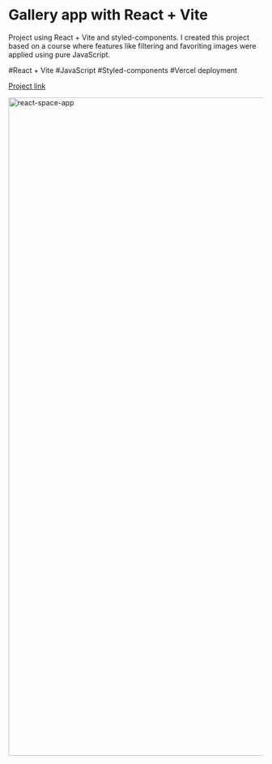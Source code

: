 # Gallery app with React + Vite

Project using React + Vite and styled-components. I created this project based on a course where features like filtering and favoriting images were applied using pure JavaScript.

#React + Vite
#JavaScript
#Styled-components
#Vercel deployment

[Project link](https://react-space-app-phi.vercel.app/)

<img width="1300" alt="react-space-app" src="https://github.com/user-attachments/assets/6ccc1985-2d5d-435e-a2d1-22f21ba6e74a">
